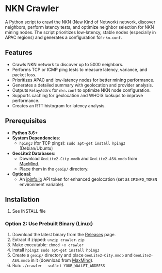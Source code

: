 # NKN Crawler

A Python script to crawl the NKN (New Kind of Network) network, discover neighbors, perform latency tests, and optimize neighbor selection for NKN mining nodes. The script prioritizes low-latency, stable nodes (especially in APAC regions) and generates a configuration for `nkn.conf`.

## Features
- Crawls NKN network to discover up to 5000 neighbors.
- Performs TCP or ICMP ping tests to measure latency, variance, and packet loss.
- Prioritizes APAC and low-latency nodes for better mining performance.
- Generates a detailed summary with geolocation and provider analysis.
- Outputs `RelayAddrs` for `nkn.conf` to optimize NKN node configuration.
- Supports caching for geolocation and WHOIS lookups to improve performance.
- Creates an RTT histogram for latency analysis.

## Prerequisites
- **Python 3.6+**
- **System Dependencies**:
  - `hping3` (for TCP pings): `sudo apt-get install hping3` (Debian/Ubuntu)
- **GeoLite2 Databases**:
  - Download `GeoLite2-City.mmdb` and `GeoLite2-ASN.mmdb` from [MaxMind](https://dev.maxmind.com/geoip/geolite2-free-geolocation-data).
  - Place them in the `geoip/` directory.
- **Optional**:
  - An [ipinfo.io](https://ipinfo.io) API token for enhanced geolocation (set as `IPINFO_TOKEN` environment variable).

## Installation
1. See INSTALL file

### Option 2: Use Prebuilt Binary (Linux)
1. Download the latest binary from the [Releases](https://github.com/havok2/nkn-scan/releases) page.
2. Extract if zipped: `unzip crawler.zip`
3. Make executable: `chmod +x crawler`
4. Install `hping3`: `sudo apt-get install hping3`
5. Create a `geoip/` directory and place `GeoLite2-City.mmdb` and `GeoLite2-ASN.mmdb` in it (download from [MaxMind](https://dev.maxmind.com/geoip/geolite2-free-geolocation-data)).
6. Run: `./crawler --wallet YOUR_WALLET_ADDRESS`
